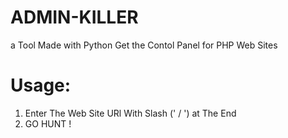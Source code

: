 # ADMIN-KILLER
a Tool Made with Python Get the Contol Panel for PHP Web Sites
# Usage:
1) Enter The Web Site URl With Slash (' / ') at The End 
2) GO HUNT !

